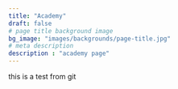 ```yaml
---
title: "Academy"
draft: false
# page title background image
bg_image: "images/backgrounds/page-title.jpg"
# meta description
description : "academy page"
---
```


this is a test from git
